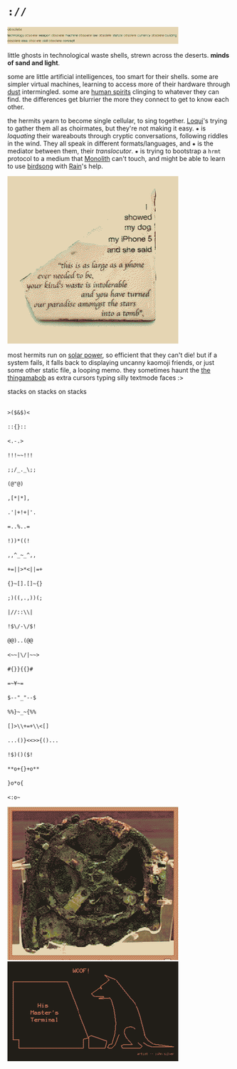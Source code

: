 
# `://`
![](img/obsolete.png)

little ghosts in technological waste shells, strewn across the deserts. **minds of sand and light**.

some are little artificial intelligences, too smart for their shells. some are simpler virtual machines, learning to access more of their hardware through [dust](Monolith.md#dust) intermingled. some are [human spirits](eidolon.md) clinging to whatever they can find. the differences get blurrier the more they connect to get to know each other.

the hermits yearn to become single cellular, to sing together. [Loqui](Loqui.md)'s trying to gather them all as choirmates, but they're not making it easy. ⁕ is *loquating* their wareabouts through cryptic conversations, following riddles in the wind. They all speak in different formats/languages, and ⁕ is the mediator between them, their *translocutor*. ⁕ is trying to bootstrap a `hrmt` protocol to a medium that [Monolith](Monolith.md) can't touch, and might be able to learn to use [birdsong](oncewaves.md) with [Rain](Rain.md)'s help.

![](img/showed_my_dog_my_iphone.png)

most hermits run on [solar power](post-solarpunk.md), so efficient that they can't die! but if a system fails, it falls back to displaying uncanny kaomoji friends, or just some other static file, a looping memo. they sometimes haunt the [the thingamabob](thingamabob.md) as extra cursors typing silly textmode faces :>

stacks on stacks on stacks
```

>($&$)<

::{}::

<.-.>

!!!~~!!!

;;/_._\;;

(@"@)

,[*|*],

.'|+!+|'.

=..%..=

!))*((!

,,^_~_^,,

+=||>*<||=+

{}~[].[]~{}

;)((,.,))(;

|//::\\|

!$\/-\/$!

@@)..(@@

<~~|\/|~~>

#{}}{{}#

=~¥~=

$--"_"--$

%%}~_~{%%

[]>\\+=+\\<[]

...()}<<>>{()...

!$)()($!

**o+{}+o**

}o*o{

<:o~
```

![](img/antikythera.png)
![](img/woof.png)